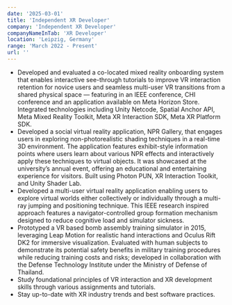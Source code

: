 ```yaml
---
date: '2025-03-01'
title: 'Independent XR Developer'
company: 'Independent XR Developer'
companyNameInTab: 'XR Developer'
location: 'Leipzig, Germany'
range: 'March 2022 - Present'
url: ''
---
```


- Developed and evaluated a co-located mixed reality onboarding system that enables interactive see-through tutorials to improve VR interaction retention for novice users and seamless multi-user VR transitions from a shared physical space — featuring in an IEEE conference, CHI conference and an application available on Meta Horizon Store. Integrated technologies including Unity Netcode, Spatial Anchor API, Meta Mixed Reality Toolkit, Meta XR Interaction SDK, Meta XR Platform SDK.
- Developed a social virtual reality application, NPR Gallery, that engages users in exploring non-photorealistic shading techniques in a real-time 3D environment. The application features exhibit-style information points where users learn about various NPR effects and interactively apply these techniques to virtual objects. It was showcased at the university’s annual event, offering an educational and entertaining experience for visitors. Built using Photon PUN, XR Interaction Toolkit, and Unity Shader Lab.
- Developed a multi-user virtual reality application enabling users to explore virtual worlds either collectively or individually through a multi-ray jumping and positioning technique. This IEEE research inspired approach features a navigator-controlled group formation mechanism designed to reduce cognitive load and simulator sickness.
- Prototyped a VR based bomb assembly training simulator in 2015, leveraging Leap Motion for realistic hand interactions and Oculus Rift DK2 for immersive visualization. Evaluated with human subjects to demonstrate its potential safety benefits in military training procedures while reducing training costs and risks; developed in collaboration with the Defense Technology Institute under the Ministry of Defense of Thailand.
- Study foundational principles of VR interaction and XR development skills through various assignments and tutorials.
- Stay up-to-date with XR industry trends and best software practices.
